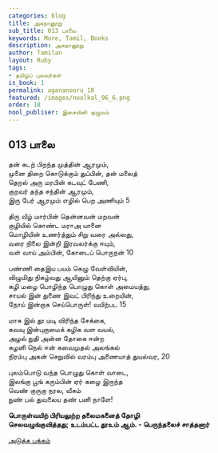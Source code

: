 ```yaml
---
categories: blog
title: அகநானூறு
sub_title: 013 பாலை
keywords: More, Tamil, Books
description: அகநானூறு
author: Tamilan
layout: Ruby
tags:
- தமிழ்ப் புலவர்கள்
is_book: 1
permalink: agananooru_18
featured: /images/noolkal_96_6.png
order: 18
nool_publiser: இசையினி குழுமம்
---
```



## 013 பாலை

தன் கடற் பிறந்த முத்தின் ஆரமும்,  
முனை திறை கொடுக்கும் துப்பின், தன் மலைத்  
தெறல் அரு மரபின் கடவுட் பேணி,  
குறவர் தந்த சந்தின் ஆரமும்,  
இரு பேர் ஆரமும் எழில் பெற அணியும் 5

திரு வீழ் மார்பின் தென்னவன் மறவன்  
குழியில் கொண்ட மராஅ யானை  
மொழியின் உணர்த்தும் சிறு வரை அல்லது,  
வரை நிலை இன்றி இரவலர்க்கு ஈயும்,  
வள் வாய் அம்பின், கோடைப் பொருநன் 10

பண்ணி தைஇய பயம் கெழு வேள்வியின்,  
விழுமிது நிகழ்வது ஆயினும் தெற்கு ஏர்பு,  
கழி மழை பொழிந்த பொழுது கொள் அமையத்து,  
சாயல் இன் துணை இவட் பிரிந்து உறையின்,  
நோய் இன்றாக செய்பொருள்! வயிற்பட 15

மாசு இல் தூ மடி விரிந்த சேக்கை,  
கவவு இன்புறாமைக் கழிக வள வயல்,  
அழல் நுதி அன்ன தோகை ஈன்ற  
கழனி நெல் ஈன் கவைமுதல் அலங்கல்  
நிரம்பு அகன் செறுவில் வரம்பு அணையாத் துயல்வர, 20

புலம்பொடு வந்த பொழுது கொள் வாடை,  
இலங்கு பூங் கரும்பின் ஏர் கழை இருந்த  
வெண் குருகு நரல, வீசும்  
நுண் பல் துவலைய தண் பனி நாளே!

**பொருள்வயிற் பிரியலுற்ற தலைமகனைத் தோழி  
செலவழுங்குவித்தது; உடம்பட்ட தூஉம் ஆம். - பெருந்தலைச் சாத்தனார்**

[அடுத்த பக்கம்](agananooru_19)